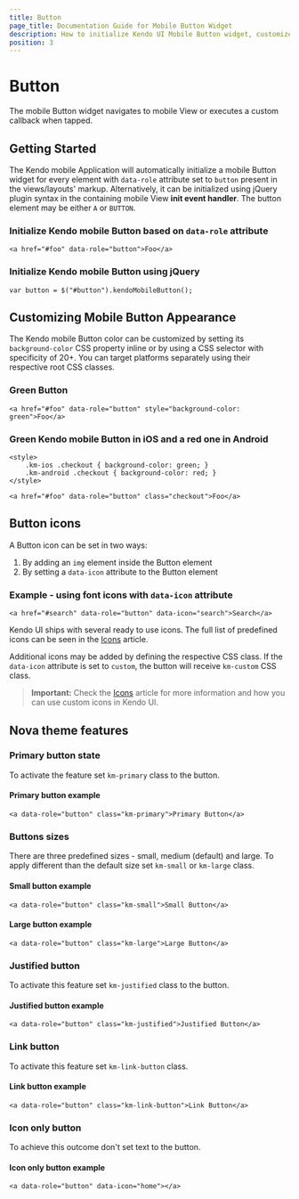 ```yaml
---
title: Button
page_title: Documentation Guide for Mobile Button Widget
description: How to initialize Kendo UI Mobile Button widget, customize its appearance and set a button icon.
position: 3
---
```


# Button

The mobile Button widget navigates to mobile View or executes a custom callback when tapped.

## Getting Started

The Kendo mobile Application will automatically initialize a mobile Button widget for every element with `data-role` attribute set to `button` present in the views/layouts' markup.
Alternatively, it can be initialized using jQuery plugin syntax in the containing mobile View **init event handler**.
The button element may be either `A` or `BUTTON`.

### Initialize Kendo mobile Button based on `data-role` attribute

    <a href="#foo" data-role="button">Foo</a>

### Initialize Kendo mobile Button using jQuery

    var button = $("#button").kendoMobileButton();

## Customizing Mobile Button Appearance

The Kendo mobile Button color can be customized by setting its `background-color` CSS property inline or by using a CSS selector with specificity of 20+.
You can target platforms separately using their respective root CSS classes.

### Green Button

    <a href="#foo" data-role="button" style="background-color: green">Foo</a>

### Green Kendo mobile Button in iOS and a red one in Android

    <style>
        .km-ios .checkout { background-color: green; }
        .km-android .checkout { background-color: red; }
    </style>

    <a href="#foo" data-role="button" class="checkout">Foo</a>

## Button icons

A Button icon can be set in two ways:

1. By adding an `img` element inside the Button element
2. By setting a `data-icon` attribute to the Button element

### Example - using font icons with `data-icon` attribute

    <a href="#search" data-role="button" data-icon="search">Search</a>

Kendo UI ships with several ready to use icons. The full list of predefined icons can be seen in the [Icons](../icons) article.


Additional icons may be added by defining the respective CSS class.
If the `data-icon` attribute is set to `custom`, the button will receive `km-custom` CSS class.

> **Important:** Check the [Icons](../icons) article for more information and how you can use custom icons in Kendo UI.

## Nova theme features

### Primary button state

To activate the feature set `km-primary` class to the button.

#### Primary button example

    <a data-role="button" class="km-primary">Primary Button</a>

### Buttons sizes

There are three predefined sizes - small, medium (default) and large. To apply different than the default size set `km-small` or `km-large` class.

#### Small button example

    <a data-role="button" class="km-small">Small Button</a>

#### Large button example

    <a data-role="button" class="km-large">Large Button</a>

### Justified button

To activate this feature set `km-justified` class to the button.

#### Justified button example

    <a data-role="button" class="km-justified">Justified Button</a>

### Link button

To activate this feature set `km-link-button` class.

#### Link button example

    <a data-role="button" class="km-link-button">Link Button</a>

### Icon only button

To achieve this outcome don't set text to the button.

#### Icon only button example

    <a data-role="button" data-icon="home"></a>


